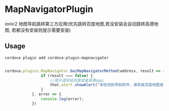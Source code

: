 # MapNavigatorPlugin
ionic2 地图导航跳转第三方应用(优先跳转百度地图,若没安装会自动跳转高德地图, 若都没有安装则提示需要安装)


## Usage

	cordova plugin add cordova-plugin-mapnavigator


```javascript

cordova.plugins.MapNavigator.baiMapNavigatorMethod(address, result => {
                if (result === false) {
                    //提示请安装百度或者高德app;
                    that.alert.showAlert("未检测到导航软件，请安装百度地图或高度地图App");
                }
            }, error => {
                console.log(error);
            })
```
